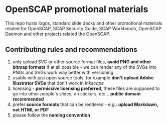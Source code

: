 # OpenSCAP promotional materials

This repo hosts logos, standard slide decks and other promotional materials related for OpenSCAP, SCAP Security Guide, SCAP Workbench, OpenSCAP Daemon and other projects related the OpenSCAP.

## Contributing rules and recommendations
1. only upload SVG or other source format files, **avoid PNG and other bitmap formats** if at all possible - we can render any of the SVGs into PNGs and SVGs work way better with versioning
2. usable with just open source tools. for example **don't upload Adobe Illustrator SVGs** that don't work in *Inkscape*
3. licensing - **permissive licensing preferred**, these files are supposed to go into other people's slides, on stickers, etc... **public domain recommended**
4. prefer **source formats** that can be rendered - e.g.: **upload Markdown, not HTML or PDF**
5. please follow the **naming convention**
